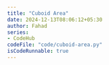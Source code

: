 ```yaml
---
title: "Cuboid Area"
date: 2024-12-13T08:06:12+05:30
author: Fahad
series:
- CodeHub
codeFile: "code/cuboid-area.py"
isCodeRunnable: true
---
```

